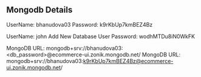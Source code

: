 Mongodb Details
---------------

UserName: bhanudova03
Password: k9rKbUp7kmBEZ4Bz



UserName: john
Add New Database User Password: wodhMTDu8iN0WkFK


MongoDB URL: mongodb+srv://bhanudova03:<db_password>@ecommerce-ui.zonik.mongodb.net/
MongoDB URL: mongodb+srv://bhanudova03:k9rKbUp7kmBEZ4Bz@ecommerce-ui.zonik.mongodb.net/

